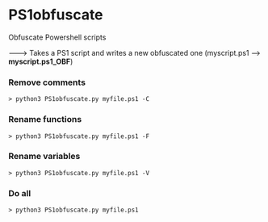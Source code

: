 # PS1obfuscate
Obfuscate Powershell scripts

---> Takes a PS1 script and writes a new obfuscated one (myscript.ps1 --> **myscript.ps1_OBF**)

### Remove comments
```> python3 PS1obfuscate.py myfile.ps1 -C```

### Rename functions
```> python3 PS1obfuscate.py myfile.ps1 -F```

### Rename variables
```> python3 PS1obfuscate.py myfile.ps1 -V```

### Do all
```> python3 PS1obfuscate.py myfile.ps1```
